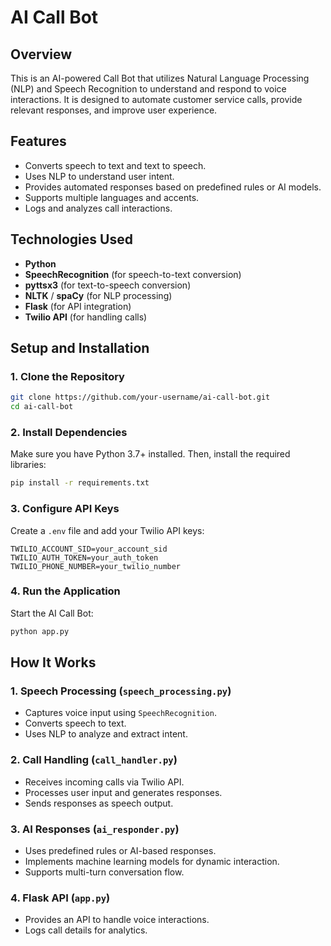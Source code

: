 # AI Call Bot

## Overview
This is an AI-powered Call Bot that utilizes Natural Language Processing (NLP) and Speech Recognition to understand and respond to voice interactions. It is designed to automate customer service calls, provide relevant responses, and improve user experience.

## Features
- Converts speech to text and text to speech.
- Uses NLP to understand user intent.
- Provides automated responses based on predefined rules or AI models.
- Supports multiple languages and accents.
- Logs and analyzes call interactions.

## Technologies Used
- **Python**
- **SpeechRecognition** (for speech-to-text conversion)
- **pyttsx3** (for text-to-speech conversion)
- **NLTK** / **spaCy** (for NLP processing)
- **Flask** (for API integration)
- **Twilio API** (for handling calls)

## Setup and Installation

### 1. Clone the Repository
```bash
git clone https://github.com/your-username/ai-call-bot.git
cd ai-call-bot
```

### 2. Install Dependencies
Make sure you have Python 3.7+ installed. Then, install the required libraries:
```bash
pip install -r requirements.txt
```

### 3. Configure API Keys
Create a `.env` file and add your Twilio API keys:
```
TWILIO_ACCOUNT_SID=your_account_sid
TWILIO_AUTH_TOKEN=your_auth_token
TWILIO_PHONE_NUMBER=your_twilio_number
```

### 4. Run the Application
Start the AI Call Bot:
```bash
python app.py
```

## How It Works

### 1. Speech Processing (`speech_processing.py`)
- Captures voice input using `SpeechRecognition`.
- Converts speech to text.
- Uses NLP to analyze and extract intent.

### 2. Call Handling (`call_handler.py`)
- Receives incoming calls via Twilio API.
- Processes user input and generates responses.
- Sends responses as speech output.

### 3. AI Responses (`ai_responder.py`)
- Uses predefined rules or AI-based responses.
- Implements machine learning models for dynamic interaction.
- Supports multi-turn conversation flow.

### 4. Flask API (`app.py`)
- Provides an API to handle voice interactions.
- Logs call details for analytics.


